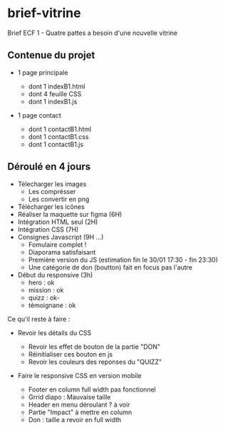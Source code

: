 # brief-vitrine
Brief ECF 1 - Quatre pattes a besoin d'une nouvelle vitrine


## Contenue du projet

- 1 page principale
    - dont 1 indexB1.html
    - dont 4 feuille CSS
    - dont 1 indexB1.js

- 1 page contact
    - dont 1 contactB1.html
    - dont 1 contactB1.css
    - dont 1 contactB1.js

## Déroulé en 4 jours

- Télecharger les images
    - Les comprésser
    - Les convertir en png
- Télécharger les icônes
- Réaliser la maquette sur figma (6H)
- Intégration HTML seul (2H)
- Intégration CSS (7H)
- Consignes Javascript (9H ...)
    - Fomulaire complet !
    - Diaporama satisfaisant
    - Première version du JS (estimation fin le 30/01 17:30 - fin 23:30)
    - Une catégorie de don (boutton) fait en focus pas l'autre
- Début du responsive (3h)
    - hero : ok
    - mission : ok
    - quizz : ok-
    - témoignane : ok



Ce qu'il reste à faire : 

- Revoir les détails du CSS
    - Revoir les effet de bouton de la partie "DON"
    - Réinitialiser ces bouton en js
    - Revoir les couleurs des reponses du "QUIZZ"

- Faire le responsive CSS en version mobile 
    - Footer en column full width pas fonctionnel
    - Grrid diapo : Mauvaise taille
    - Header en menu déroulant ? à voir
    - Partie "Impact" à mettre en column
    - Don : taille a revoir en full width
    
    


